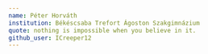 ```yaml
---
name: Péter Horváth
institution: Békéscsaba Trefort Ágoston Szakgimnázium
quote: nothing is impossible when you believe in it.
github_user: ICreeper12
---
```

